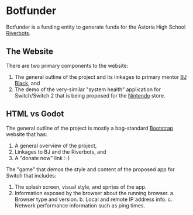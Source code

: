 # Botfunder

Botfunder is a funding entity to generate funds for the Astoria High School
[Riverbots](https://riverbots.org).

## The Website

There are two primary components to the website:

1. The general outline of the project and its linkages to primary mentor
   [BJ Black](https://wjblack.com), and
2. The demo of the very-similar "system health" application for Switch/Switch 2
   that is being proposed for the [Nintendo](https://nintendo.com) store.

## HTML vs Godot

The general outline of the project is mostly a bog-standard [Bootstrap](https://getbootstrap.com)
website that has:

1. A general overview of the project,
2. Linkages to BJ and the Riverbots, and
3. A "donate now" link :-)

The "game" that demos the style and content of the proposed app for Switch that
includes:

1. The splash screen, visual style, and sprites of the app.
2. Information exposed by the browser about the running browser.
   a. Browser type and version.
   b. Local and remote IP address info.
   c. Network performance information such as ping times.
